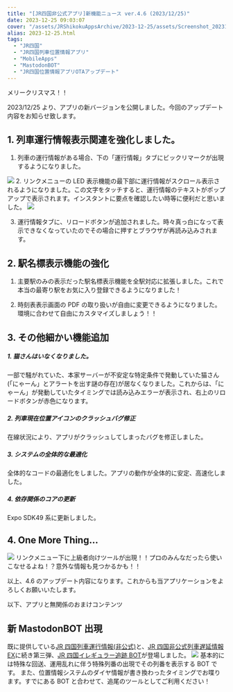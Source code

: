 ```yaml
---
title: "[JR四国非公式アプリ]新機能ニュース ver.4.6 (2023/12/25)"
date: 2023-12-25 09:03:07
cover: "/assets/JRShikokuAppsArchive/2023-12-25/assets/Screenshot_20231222-141840743.png"
alias: 2023-12-25.html
tags:
  - "JR四国"
  - "JR四国列車位置情報アプリ"
  - "MobileApps"
  - "MastodonBOT"
  - "JR四国位置情報アプリOTAアップデート"
---
```


メリークリスマス！！

2023/12/25 より、アプリの新バージョンを公開しました。今回のアップデート内容をお知らせ致します。

## **1. 列車運行情報表示関連を強化しました。**

1. 列車の運行情報がある場合、下の「運行情報」タブにビックリマークが出現するようになりました。

![](/assets/JRShikokuAppsArchive/2023-12-25/assets/Screenshot_20231214-161555988.png) 2. リンクメニューの LED 表示機能の最下部に運行情報がスクロール表示されるようになりました。この文字をタッチすると、運行情報のテキストがポップアップで表示されます。インスタントに要点を確認したい時等に便利だと思いました。
![](/assets/JRShikokuAppsArchive/2023-12-25/assets/Screenshot_20231222-141840743.png)

3. 運行情報タブに、リロードボタンが追加されました。時々真っ白になって表示できなくなっていたのでその場合に押すとブラウザが再読み込みされます。

## **2. 駅名標表示機能の強化**

1. 主要駅のみの表示だった駅名標表示機能を全駅対応に拡張しました。これで本当の最寄り駅をお気に入り登録できるようになりました！

2. 時刻表表示画面の PDF の取り扱いが自由に変更できるようになりました。環境に合わせて自由にカスタマイズしましょう！！

## **3. その他細かい機能追加**

##### _1. 猫さんはいなくなりました。_

一部で騒がれていた、本家サーバーが不安定な特定条件で発動していた猫さん(「にゃーん」とアラートを出す謎の存在)が居なくなりました。これからは、「にゃーん」が発動していたタイミングでは読み込みエラーが表示され、右上のリロードボタンが赤色になります。

##### _2. 列車現在位置アイコンのクラッシュバグ修正_

在線状況により、アプリがクラッシュしてしまったバグを修正しました。

##### _3. システムの全体的な最適化_

全体的なコードの最適化をしました。アプリの動作が全体的に安定、高速化しました。

##### _4. 依存関係のコアの更新_

Expo SDK49 系に更新しました。

## **4. One More Thing...**

![](/assets/JRShikokuAppsArchive/2023-12-25/assets/1703451038317.jpg)
リンクメニュー下に上級者向けツールが出現！！プロのみんなだったら使いこなせるよね！？意外な情報も見つかるかも！！

以上、4.6 のアップデート内容になります。これからも当アプリケーションをよろしくお願いいたします。

以下、アプリと無関係のおまけコンテンツ

## **新 MastodonBOT 出現**

既に提供している[JR 四国列車運行情報(非公式)](https://mstdn.y-zu.org/@JRSTraInfo_detail)と、[JR 四国非公式列車遅延情報 EX](https://mstdn.y-zu.org/@JRSTraInfoEX)に続き第三弾、[JR 四国イレギュラー追跡 BOT](https://mstdn.y-zu.org/@JRSTraInfo_Strange)が登場しました。
![](/assets/JRShikokuAppsArchive/2023-12-25/assets/スクリーンショット2023-12-25152933.png)
基本的には特殊な回送、運用乱れに伴う特殊列番の出現でその列番を表示する BOT です。
また、位置情報システムのダイヤ情報が書き換わったタイミングでお喋ります。すでにある BOT と合わせて、追尾のツールとしてご利用ください！
